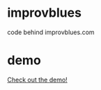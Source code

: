 # improvblues
code behind improvblues.com

# demo
<a href="https://www.youtube.com/watch?v=ycG2pkLpXIo&feature=youtu.be&t=27s">Check out the demo!</a>
